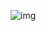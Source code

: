 ![img](https://hc-cdn.hel1.your-objectstorage.com/s/v3/7a7b7339578577b8a774dfa5ffc55f74be933c96_screenshot_2025-06-07_at_4.34.13___pm.png)

